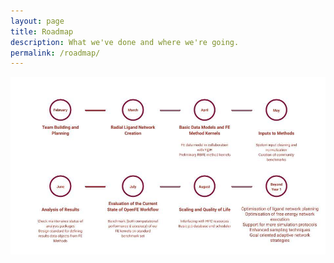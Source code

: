 ```yaml
---
layout: page
title: Roadmap
description: What we've done and where we're going.
permalink: /roadmap/
---
```


![OpenFE roadmap diagram](/assets/images/roadmap.jpg)
